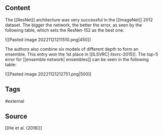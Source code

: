 ## Content
The [[ResNet]] architecture was very successful in the [[ImageNet]] 2012 dataset. The bigger the network, the better the error, as seen by the following table, which sets the ResNet-152 as the best one:

![[Pasted image 20221121211510.png|450]]

The authors also combine six models of different depth to form an ensemble. This entry won the 1st place in [[ILSVRC| ilsvrc-2015]]. The top-5 error for [[ensemble network| ensembles]] can be seen in the following table:

![[Pasted image 20221121212751.png|500]]


## Tags
#external 

## Source
[[He et al. (2016)]]


